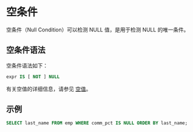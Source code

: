 # 空条件

空条件（Null Condition）可以检测 NULL 值，是用于检测 NULL 的唯一条件。

## 空条件语法

空条件语法如下：

```sql
expr IS [ NOT ] NULL
```

有关空值的详细信息，请参见 [空值](../300.basic-elements-of-oracle-mode/500.null-of-oracle-mode/100.empty-value-overview-of-oracle-mode.md)。

## 示例

```sql
SELECT last_name FROM emp WHERE comm_pct IS NULL ORDER BY last_name;
```
